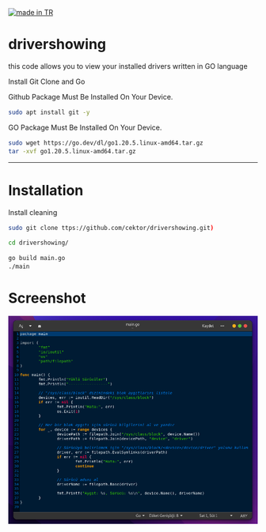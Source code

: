 <a href="#">
    <img src="https://raw.githubusercontent.com/pedromxavier/flag-badges/main/badges/TR.svg" alt="made in TR">
</a>

# drivershowing
this code allows you to view your installed drivers written in GO language

Install Git Clone and Go

Github Package Must Be Installed On Your Device.
```bash
sudo apt install git -y

```

GO Package Must Be Installed On Your Device.
```bash
sudo wget https://go.dev/dl/go1.20.5.linux-amd64.tar.gz
tar -xvf go1.20.5.linux-amd64.tar.gz
```

----------------------------------
# Installation
Install cleaning
```bash
sudo git clone ttps://github.com/cektor/drivershowing.git)
```
```bash
cd drivershowing/
```

```bash
go build main.go
./main
```


# Screenshot

![Demo](drivershower-screen.png) 
